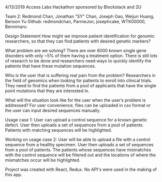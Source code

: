 4/13/2019 Access Labs Hackathon sponsored by Blockstack and 2U

Team 2: Redmond Chan, Jonathan "SY" Chan, Joseph Gao, Weijun Huang, Benson Yu Github: redmondchan, ParmeJon, josephcake, WTK00000, Bennimaru

Design Statement How might we improve patient identification for genomic researchers, so that they can find patients with desired genetic markers?

What problem are we solving? There are over 6000 known single gene disorders with only ~5% of them having a treatment option. There is still lots of research to be done and researchers need ways to quickly identify the patients that have these mutation sequences.

Who is the user that is suffering real pain from the problem? Researchers in the field of genomics when looking for patients to enroll into clinical trials. They need to find the patients from a pool of applicants that have the single point mutations that they are interested in.

What will the situation look like for the user when the user’s problem is addressed? For user convenience, files can be uploaded in csv format or the user can input desired sequences manually.

Usage case 1: User can upload a control sequence for a known genetic defect. User then uploads a set of sequences from a pool of patients. Patients with matching sequences will be highlighted.

Working on usage case 2: User will be able to upload a file with a control sequence from a healthy specimen. User then uploads a set of sequences from a pool of patients. The patients whose sequences have mismatches with the control sequence will be filtered out and the locations of where the mismatches occur will be highlighted.

Project was created with React, Redux. No API's were used in the making of this app.
